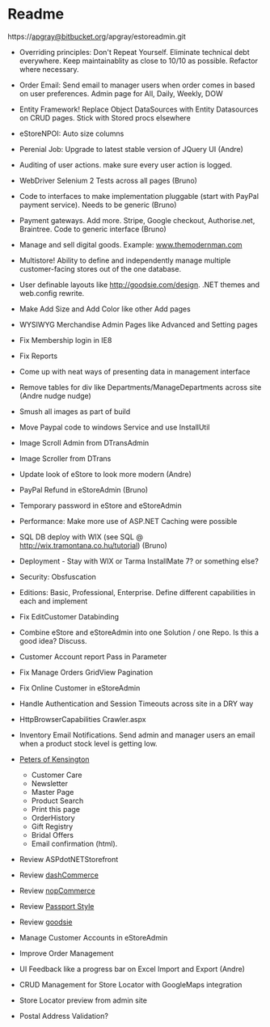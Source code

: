 # Readme


https://apgray@bitbucket.org/apgray/estoreadmin.git

  -  Overriding principles:  Don't Repeat Yourself.  Eliminate technical debt everywhere.  Keep maintainablity as close to 10/10 as possible.  Refactor where necessary.

  - Order Email:  Send email to manager users when order comes in based on user preferences.  Admin page for All, Daily, Weekly, DOW 
  - Entity Framework! Replace Object DataSources with Entity Datasources on CRUD pages.  Stick with Stored procs elsewhere
  - eStoreNPOI: Auto size columns
  - Perenial Job: Upgrade to latest stable version of JQuery UI (Andre)
  - Auditing of user actions. make sure every user action is logged.
  - WebDriver Selenium 2 Tests across all pages (Bruno)
  - Code to interfaces to make implementation pluggable (start with PayPal payment service).  Needs to be generic (Bruno)
  - Payment gateways. Add more. Stripe, Google checkout, Authorise.net, Braintree.  Code to generic interface (Bruno)
  - Manage and sell digital goods. Example: www.themodernman.com
  - Multistore!  Ability to define and independently manage multiple customer-facing stores out of the one database.
  - User definable layouts like http://goodsie.com/design.  .NET themes and web.config rewrite.
  - Make Add Size and Add Color like other Add pages
  - WYSIWYG Merchandise Admin Pages like Advanced and Setting pages
  - Fix Membership login in IE8
  - Fix Reports
  - Come up with neat ways of presenting data in management interface	
  - Remove tables for div like Departments/ManageDepartments across site (Andre nudge nudge)
  - Smush all images as part of build
  - Move Paypal code to windows Service and use InstallUtil
  - Image Scroll Admin from DTransAdmin
  - Image Scroller from DTrans
  - Update look of eStore to look more modern (Andre)
  - PayPal Refund in eStoreAdmin (Bruno)
  - Temporary password in eStore and eStoreAdmin
  - Performance: Make more use of ASP.NET Caching were possible
  - SQL DB deploy with WIX (see SQL @ http://wix.tramontana.co.hu/tutorial) (Bruno)

  - Deployment - Stay with WIX or Tarma InstallMate 7? or something else?
  - Security: Obsfuscation
  - Editions:  Basic, Professional, Enterprise.  Define different capabilities in each and implement
  - Fix EditCustomer Databinding
  - Combine eStore and eStoreAdmin into one Solution / one Repo.  Is this a good idea? Discuss.
  - Customer Account report Pass in Parameter
  - Fix Manage Orders GridView Pagination
  - Fix Online Customer in eStoreAdmin
  - Handle Authentication and Session Timeouts across site in a DRY way
  - HttpBrowserCapabilities Crawler.aspx
  - Inventory Email Notifications.  Send admin and manager users an email when a product stock level is getting low.  
  - [Peters of Kensington](http://www.petersofkensington.com.au/Home/)
	- Customer Care
	- Newsletter
	- Master Page
	- Product Search
	- Print this page
	- OrderHistory
	- Gift Registry
	- Bridal Offers
	- Email confirmation (html).	
  - Review ASPdotNETStorefront
  - Review [dashCommerce](https://github.com/dashcommerce/dashcommerce)
  - Review [nopCommerce](www.nopcommerce.com/)
  - Review [Passport Style](http://www.passportstyle.com)
  - Review [goodsie](http://www.goodsie.com)
  - Manage Customer Accounts in eStoreAdmin
  - Improve Order Management
  - UI Feedback like a progress bar on Excel Import and Export (Andre)
  - CRUD Management for Store Locator with GoogleMaps integration
  - Store Locator preview from admin site
  - Postal Address Validation?
